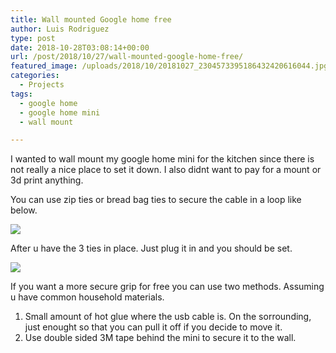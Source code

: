 ```yaml
---
title: Wall mounted Google home free
author: Luis Rodriguez
type: post
date: 2018-10-28T03:08:14+00:00
url: /post/2018/10/27/wall-mounted-google-home-free/
featured_image: /uploads/2018/10/20181027_2304573395186432420616044.jpg
categories:
  - Projects
tags:
  - google home
  - google home mini
  - wall mount

---
```

I wanted to wall mount my google home mini for the kitchen since there is not really a nice place to set it down. I also didnt want to pay for a mount or 3d print anything.

You can use zip ties or bread bag ties to secure the cable in a loop like below.

![](/uploads/2018/10/20181027_2304361152181891921713046.jpg)

After u have the 3 ties in place. Just plug it in and you should be set.

<!--more-->

![](/uploads/2018/10/20181027_2304573395186432420616044.jpg)

If you want a more secure grip for free you can use two methods. Assuming u have common household materials.

  1. Small amount of hot glue where the usb cable is. On the sorrounding, just enought so that you can pull it off if you decide to move it.
  2. Use double sided 3M tape behind the mini to secure it to the wall.
